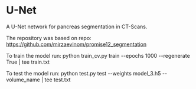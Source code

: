 # U-Net
A U-Net network for pancreas segmentation in CT-Scans.


The repository was based on repo: https://github.com/mirzaevinom/promise12_segmentation 


To train the model run:
python train_cv.py train --epochs 1000 --regenerate True | tee train.txt 

To test the model run: 
python test.py test --weights model_3.h5 --volume_name | tee test.txt 

